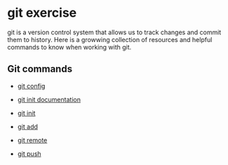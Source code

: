 # git exercise
git is a version control system that allows us to track changes and commit them to history.
Here is a growwing collection of resources and helpful commands to know when working with git.

## Git commands
- [git config](./commands/config.md)
- [git init documentation](https://git-scm.com/docs/git-init)
- [git init](./commands/init.md)


- [git add](./commands/add.md)

- [git remote](./commands/remote.md)
- [git push](./commands/push.md)